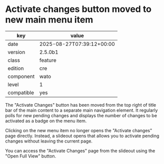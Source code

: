 [//]: # (werk v2)
# Activate changes button moved to new main menu item

key        | value
---------- | ---
date       | 2025-08-27T07:39:12+00:00
version    | 2.5.0b1
class      | feature
edition    | cre
component  | wato
level      | 1
compatible | yes

The "Activate Changes" button has been moved from the top right of
title bar of the main content to a separate main navigation element.
It regularly polls for new pending changes and displays the number
of changes to be activated as a badge on the menu item.

Clicking on the new menu item no longer opens the "Activate changes"
page directly. Instead, a slideout opens that allows you to activate
pending changes without leaving the current page.

You can access the "Activate Changes" page from the slideout using the
"Open Full View" button.
